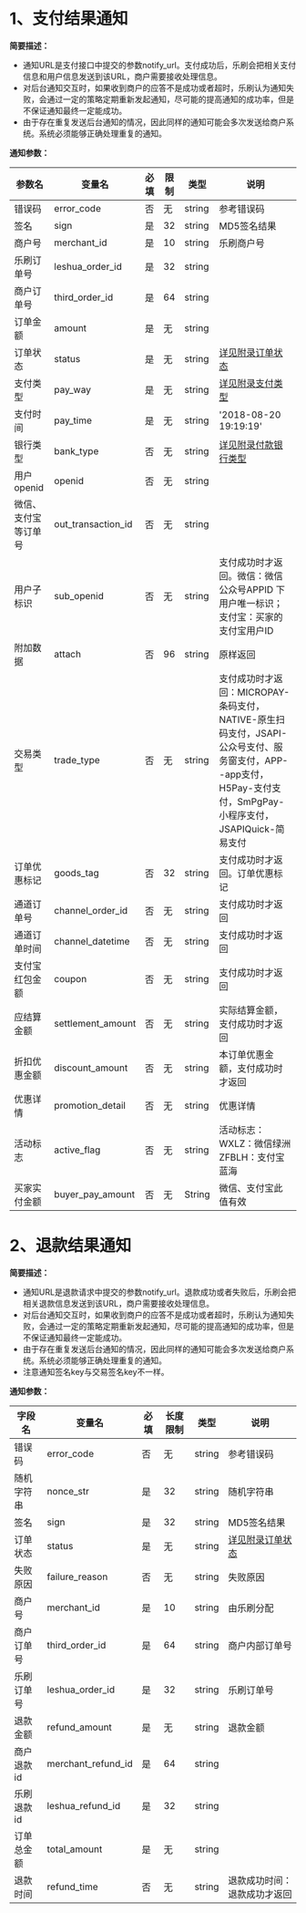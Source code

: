 # 1、支付结果通知

**简要描述：** 

- 通知URL是支付接口中提交的参数notify_url。支付成功后，乐刷会把相关支付信息和用户信息发送到该URL，商户需要接收处理信息。
- 对后台通知交互时，如果收到商户的应答不是成功或者超时，乐刷认为通知失败，会通过一定的策略定期重新发起通知，尽可能的提高通知的成功率，但是不保证通知最终一定能成功。
- 由于存在重复发送后台通知的情况，因此同样的通知可能会多次发送给商户系统。系统必须能够正确处理重复的通知。

**通知参数：**

| 参数名               | 变量名             | 必填 | 限制 | 类型   | 说明                                                         |
| -------------------- | ------------------ | ---- | ---- | ------ | ------------------------------------------------------------ |
| 错误码               | error_code         | 否   | 无   | string | 参考错误码                                                   |
| 签名                 | sign               | 是   | 32   | string | MD5签名结果                                                  |
| 商户号               | merchant_id        | 是   | 10   | string | 乐刷商户号                                                   |
| 乐刷订单号           | leshua_order_id    | 是   | 32   | string |                                                              |
| 商户订单号           | third_order_id     | 是   | 64   | string |                                                              |
| 订单金额             | amount             | 是   | 无   | string |                                                              |
| 订单状态             | status             | 是   | 无   | string | [详见附录订单状态](#订单状态)                                |
| 支付类型             | pay_way            | 是   | 无   | string | [详见附录支付类型](#支付类型)                                |
| 支付时间             | pay_time           | 是   | 无   | string | '2018-08-20 19:19:19'                                        |
| 银行类型             | bank_type          | 否   | 无   | string | [详见附录付款银行类型](#付款银行类型)                        |
| 用户openid           | openid             | 否   | 无   | string |                                                              |
| 微信、支付宝等订单号 | out_transaction_id | 否   | 无   | string |                                                              |
| 用户子标识           | sub_openid         | 否   | 无   | string | 支付成功时才返回。微信：微信公众号APPID 下用户唯一标识；支付宝：买家的支付宝用户ID |
| 附加数据             | attach             | 否   | 96   | string | 原样返回                                                     |
| 交易类型             | trade_type         | 否   | 无   | string | 支付成功时才返回：MICROPAY-条码支付，NATIVE-原生扫码支付，JSAPI-公众号支付、服务窗支付，APP--app支付，H5Pay-支付支付，SmPgPay-小程序支付，JSAPIQuick-简易支付 |
| 订单优惠标记         | goods_tag          | 否   | 32   | string | 支付成功时才返回。订单优惠标记                               |
| 通道订单号           | channel_order_id   | 否   | 无   | string | 支付成功时才返回                                             |
| 通道订单时间         | channel_datetime   | 否   | 无   | string | 支付成功时才返回                                             |
| 支付宝红包金额       | coupon             | 否   | 无   | string | 支付成功时才返回                                             |
| 应结算金额           | settlement_amount  | 否   | 无   | string | 实际结算金额，支付成功时才返回                               |
| 折扣优惠金额         | discount_amount    | 否   | 无   | string | 本订单优惠金额，支付成功时才返回                             |
| 优惠详情             | promotion_detail   | 否   | 无   | string | 优惠详情                                                     |
| 活动标志             | active_flag        | 否   | 无   | string | 活动标志：WXLZ：微信绿洲 ZFBLH：支付宝蓝海                   |
| 买家实付金额         | buyer_pay_amount   | 否   | 无   | String | 微信、支付宝此值有效                                         |

# 2、退款结果通知

**简要描述：** 

- 通知URL是退款请求中提交的参数notify_url。退款成功或者失败后，乐刷会把相关退款信息发送到该URL，商户需要接收处理信息。
- 对后台通知交互时，如果收到商户的应答不是成功或者超时，乐刷认为通知失败，会通过一定的策略定期重新发起通知，尽可能的提高通知的成功率，但是不保证通知最终一定能成功。
- 由于存在重复发送后台通知的情况，因此同样的通知可能会多次发送给商户系统。系统必须能够正确处理重复的通知。
- 注意通知签名key与交易签名key不一样。

**通知参数：**

| 字段名     | 变量名             | 必填 | 长度限制 | 类型   | 说明                          |
| ---------- | ------------------ | ---- | -------- | ------ | ----------------------------- |
| 错误码     | error_code         | 否   | 无       | string | 参考错误码                    |
| 随机字符串 | nonce_str          | 是   | 32       | string | 随机字符串                    |
| 签名       | sign               | 是   | 32       | string | MD5签名结果                   |
| 订单状态   | status             | 是   | 无       | string | [详见附录订单状态](#订单状态) |
| 失败原因   | failure_reason     | 否   | 无       | string | 失败原因                      |
| 商户号     | merchant_id        | 是   | 10       | string | 由乐刷分配                    |
| 商户订单号 | third_order_id     | 是   | 64       | string | 商户内部订单号                |
| 乐刷订单号 | leshua_order_id    | 是   | 32       | string | 乐刷订单号                    |
| 退款金额   | refund_amount      | 是   | 无       | string | 退款金额                      |
| 商户退款id | merchant_refund_id | 是   | 64       | string |                               |
| 乐刷退款id | leshua_refund_id   | 是   | 32       | string |                               |
| 订单总金额 | total_amount       | 是   | 无       | string |                               |
| 退款时间   | refund_time        | 否   | 无       | string | 退款成功时间：退款成功才返回  |
